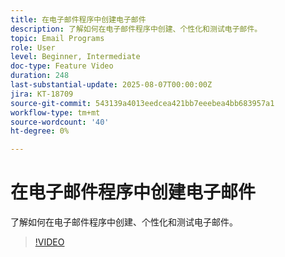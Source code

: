 ```yaml
---
title: 在电子邮件程序中创建电子邮件
description: 了解如何在电子邮件程序中创建、个性化和测试电子邮件。
topic: Email Programs
role: User
level: Beginner, Intermediate
doc-type: Feature Video
duration: 248
last-substantial-update: 2025-08-07T00:00:00Z
jira: KT-18709
source-git-commit: 543139a4013eedcea421bb7eeebea4bb683957a1
workflow-type: tm+mt
source-wordcount: '40'
ht-degree: 0%

---
```



# 在电子邮件程序中创建电子邮件

了解如何在电子邮件程序中创建、个性化和测试电子邮件。

>[!VIDEO](https://video.tv.adobe.com/v/3470630/?learn=on&enablevpops)
